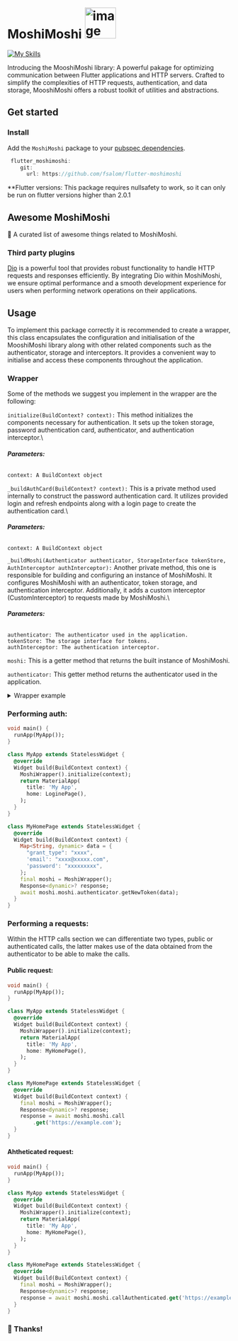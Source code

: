 # MoshiMoshi  <img src="/lib/doc/assets/moshiMoshiIcon.png" alt="image" width="70" height="70">
[![My Skills](https://skillicons.dev/icons?i=dart,flutter)](https://flutter.dev)

Introducing the MooshiMoshi library: A powerful pakage for optimizing communication between Flutter applications and HTTP servers. Crafted to simplify the complexities of HTTP requests, authentication, and data storage, MooshiMoshi offers a robust toolkit of utilities and abstractions.

## Get started

### Install

Add the `MoshiMoshi` package to your
[pubspec dependencies](https://pub.dev/packages/dio/install).
```dart
 flutter_moshimoshi:
    git:
      url: https://github.com/fsalom/flutter-moshimoshi
```
**Flutter versions: This package requires nullsafety to work, so it can only be run on flutter versions higher than 2.0.1


## Awesome MoshiMoshi

🎉 A curated list of awesome things related to MoshiMoshi.

### Third party plugins
[Dio](https://pub.dev/packages/dio) is a powerful tool that provides robust functionality to handle HTTP requests and responses efficiently. By integrating Dio within MoshiMoshi, we ensure optimal performance and a smooth development experience for users when performing network operations on their applications.
## Usage
To implement this package correctly it is recommended to create a wrapper, this class encapsulates the configuration and initialisation of the MooshiMoshi library along with other related components such as the authenticator, storage and interceptors. It provides a convenient way to initialise and access these components throughout the application.

### Wrapper
Some of the methods we suggest you implement in the wrapper are the following:

`initialize(BuildContext? context):`
This method initializes the components necessary for authentication. It sets up the token storage, password authentication card, authenticator, and authentication interceptor.\
   ###### **Parameters:** 
    context: A BuildContext object


`_buildAuthCard(BuildContext? context):`
This is a private method used internally to construct the password authentication card. It utilizes provided login and refresh endpoints along with a login page to create the authentication card.\
  ###### **Parameters:** 
    context: A BuildContext object


`_buildMoshi(Authenticator authenticator, StorageInterface tokenStore, AuthInterceptor authInterceptor):`
Another private method, this one is responsible for building and configuring an instance of MoshiMoshi. It configures MoshiMoshi with an authenticator, token storage, and authentication interceptor. Additionally, it adds a custom interceptor (CustomInterceptor) to requests made by MoshiMoshi.\
  ###### **Parameters:** 
    authenticator: The authenticator used in the application.
    tokenStore: The storage interface for tokens.
    authInterceptor: The authentication interceptor.


`moshi:`
This is a getter method that returns the built instance of MoshiMoshi.

`authenticator:`
This getter method returns the authenticator used in the application.

<details>
    <summary>Wrapper example</summary>
    <br>

```dart

class Endpoints {
  static final Endpoint loginEndpoint = Endpoint(
    url: '/auth/token',
    headers: {"Content-Type": "application/json"},
    method: Method.post,
  );

  static final Endpoint refreshEndpoint = Endpoint(
    url: '/auth/token',
    headers: {"Content-Type": "application/json"},
    method: Method.post,
  );
}

class MoshiWrapper {
  late final StorageInterface _tokenStore;
  late final PasswordAuthenticationCard _authCard;
  late final AuthInterceptor _authInterceptor;
  late final Authenticator _authenticator;
  late final MoshiMoshi _moshi;

  factory MoshiWrapper() => _singleton;
  MoshiWrapper._internal();

  static final MoshiWrapper _singleton = MoshiWrapper._internal();

  void initialize(BuildContext? context) {
    _tokenStore = SharedPreferencesStorage();
    _authCard = _buildAuthCard(context);
    _authenticator = Authenticator(_tokenStore, _authCard);
    _authInterceptor = AuthInterceptor(authenticator: _authenticator);
    _moshi = _buildMoshi(_authenticator, _tokenStore, _authInterceptor);
  }

  PasswordAuthenticationCard _buildAuthCard(BuildContext? context) {
    return PasswordAuthenticationCard(
      loginEndpoint: Endpoints.loginEndpoint,
      refreshEndpoint: Endpoints.refreshEndpoint,
      context: context,
      loginPage: const CharacterView(),
    );
  }

  MoshiMoshi _buildMoshi(
    Authenticator authenticator,
    StorageInterface tokenStore,
    AuthInterceptor authInterceptor,
  ) {
    final moshi = MoshiMoshi(
      authenticator: authenticator,
      storage: tokenStore,
      interceptor: authInterceptor,
    );
    moshi.call.interceptors.add(CustomInterceptor());
    return moshi;
  }

  MoshiMoshi get moshi => _moshi;
  Authenticator get authenticator => _authenticator;
}
```
</details>

### Performing auth:
```dart
void main() {
  runApp(MyApp());
}

class MyApp extends StatelessWidget {
  @override
  Widget build(BuildContext context) {
    MoshiWrapper().initialize(context); 
    return MaterialApp(
      title: 'My App',
      home: LoginePage(),
    );
  }
}

class MyHomePage extends StatelessWidget {
  @override
  Widget build(BuildContext context) {
    Map<String, dynamic> data = {
      "grant_type": "xxxx", 
      'email': "xxxx@xxxxx.com",
      'password': "xxxxxxxxx",
    };
    final moshi = MoshiWrapper(); 
    Response<dynamic>? response;
    await moshi.moshi.authenticator.getNewToken(data);
  }
}
```

### Performing a requests:
Within the HTTP calls section we can differentiate two types, public or authenticated calls, the latter makes use of the data obtained from the authenticator to be able to make the calls.
#### Public request:
```dart
void main() {
  runApp(MyApp());
}

class MyApp extends StatelessWidget {
  @override
  Widget build(BuildContext context) {
    MoshiWrapper().initialize(context); 
    return MaterialApp(
      title: 'My App',
      home: MyHomePage(),
    );
  }
}

class MyHomePage extends StatelessWidget {
  @override
  Widget build(BuildContext context) {
    final moshi = MoshiWrapper(); 
    Response<dynamic>? response;
    response = await moshi.moshi.call
        .get('https://example.com');
  }
}
```
#### Ahtheticated request:
```dart
void main() {
  runApp(MyApp());
}

class MyApp extends StatelessWidget {
  @override
  Widget build(BuildContext context) {
    MoshiWrapper().initialize(context); 
    return MaterialApp(
      title: 'My App',
      home: MyHomePage(),
    );
  }
}

class MyHomePage extends StatelessWidget {
  @override
  Widget build(BuildContext context) {
    final moshi = MoshiWrapper(); 
    Response<dynamic>? response;
    response = await moshi.moshi.callAuthenticated.get('https://example-auth.com');
  }
}
```
### 💖 Thanks!
